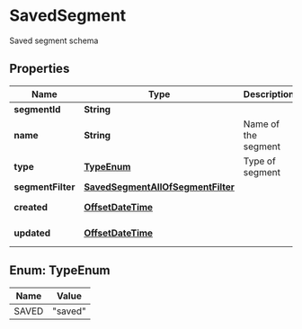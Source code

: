 

# SavedSegment

Saved segment schema
## Properties

Name | Type | Description | Notes
------------ | ------------- | ------------- | -------------
**segmentId** | **String** |  | 
**name** | **String** | Name of the segment |  [optional]
**type** | [**TypeEnum**](#TypeEnum) | Type of segment |  [optional] [readonly]
**segmentFilter** | [**SavedSegmentAllOfSegmentFilter**](SavedSegmentAllOfSegmentFilter.md) |  | 
**created** | [**OffsetDateTime**](OffsetDateTime.md) |  |  [optional] [readonly]
**updated** | [**OffsetDateTime**](OffsetDateTime.md) |  |  [optional] [readonly]



## Enum: TypeEnum

Name | Value
---- | -----
SAVED | &quot;saved&quot;



